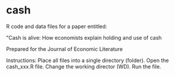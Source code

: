 # cash
R code and data files for a paper entitled: 

"Cash is alive: How economists explain holding and use of cash

Prepared for the Journal of Economic Literature

Instructions: Place all files into a single directory (folder). 
Open the cash_xxx.R file. 
Change the working director (WD). 
Run the file. 
